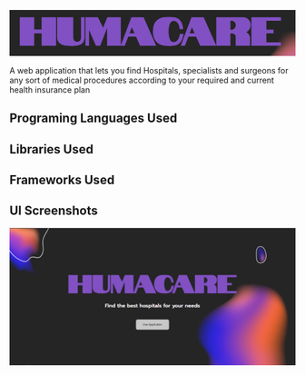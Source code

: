
![App Screenshot](https://github.com/AtyabShabandri/Hackverse-3.0/blob/main/public/pics/unknown.png?raw=true)


A web application that lets you find Hospitals, specialists and surgeons for any sort of medical procedures according to your required and current health insurance plan 

## Programing Languages Used

## Libraries Used

## Frameworks Used

## UI Screenshots
![App Screenshot](https://github.com/AtyabShabandri/Hackverse-3.0/blob/main/public/pics/unknown%20(1).png?raw=true)




